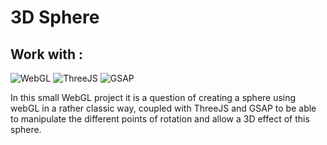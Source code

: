 <h1>3D Sphere</h1>
<h2>Work with :</h2>

![WebGL](https://img.shields.io/badge/-WebGL-black?style=flat-square&logo=WebGL)
![ThreeJS](https://img.shields.io/badge/-ThreeJS-black?style=flat-square&logo=three.js)
![GSAP](https://img.shields.io/badge/-GSAP-black?style=flat-square&logo=greensock)

<p>In this small WebGL project it is a question of creating a sphere using webGL in a rather classic way, coupled with ThreeJS and GSAP to be able to manipulate the different points of rotation and allow a 3D effect of this sphere.</p>